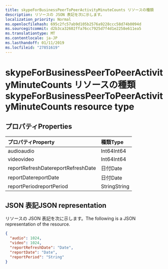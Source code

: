```yaml
---
title: skypeForBusinessPeerToPeerActivityMinuteCounts リソースの種類
description: リソースの JSON 表記を次に示します。
localization_priority: Normal
ms.openlocfilehash: 695c2fc57ab9d105b2576a9228ccc58d74b0094d
ms.sourcegitcommit: d2b3ca32602ffa76cc7925d7f4d1e2258e611ea5
ms.translationtype: MT
ms.contentlocale: ja-JP
ms.lasthandoff: 01/11/2019
ms.locfileid: "27851619"
---
```

# <a name="skypeforbusinesspeertopeeractivityminutecounts-resource-type"></a><span data-ttu-id="30eee-103">skypeForBusinessPeerToPeerActivityMinuteCounts リソースの種類</span><span class="sxs-lookup"><span data-stu-id="30eee-103">skypeForBusinessPeerToPeerActivityMinuteCounts resource type</span></span>

## <a name="properties"></a><span data-ttu-id="30eee-104">プロパティ</span><span class="sxs-lookup"><span data-stu-id="30eee-104">Properties</span></span>

| <span data-ttu-id="30eee-105">プロパティ</span><span class="sxs-lookup"><span data-stu-id="30eee-105">Property</span></span>          | <span data-ttu-id="30eee-106">種類</span><span class="sxs-lookup"><span data-stu-id="30eee-106">Type</span></span>   |
| :---------------- | :----- |
| <span data-ttu-id="30eee-107">audio</span><span class="sxs-lookup"><span data-stu-id="30eee-107">audio</span></span>             | <span data-ttu-id="30eee-108">Int64</span><span class="sxs-lookup"><span data-stu-id="30eee-108">Int64</span></span>  |
| <span data-ttu-id="30eee-109">video</span><span class="sxs-lookup"><span data-stu-id="30eee-109">video</span></span>             | <span data-ttu-id="30eee-110">Int64</span><span class="sxs-lookup"><span data-stu-id="30eee-110">Int64</span></span>  |
| <span data-ttu-id="30eee-111">reportRefreshDate</span><span class="sxs-lookup"><span data-stu-id="30eee-111">reportRefreshDate</span></span> | <span data-ttu-id="30eee-112">日付</span><span class="sxs-lookup"><span data-stu-id="30eee-112">Date</span></span>   |
| <span data-ttu-id="30eee-113">reportDate</span><span class="sxs-lookup"><span data-stu-id="30eee-113">reportDate</span></span>        | <span data-ttu-id="30eee-114">日付</span><span class="sxs-lookup"><span data-stu-id="30eee-114">Date</span></span>   |
| <span data-ttu-id="30eee-115">reportPeriod</span><span class="sxs-lookup"><span data-stu-id="30eee-115">reportPeriod</span></span>      | <span data-ttu-id="30eee-116">String</span><span class="sxs-lookup"><span data-stu-id="30eee-116">String</span></span> |

## <a name="json-representation"></a><span data-ttu-id="30eee-117">JSON 表記</span><span class="sxs-lookup"><span data-stu-id="30eee-117">JSON representation</span></span>

<span data-ttu-id="30eee-118">リソースの JSON 表記を次に示します。</span><span class="sxs-lookup"><span data-stu-id="30eee-118">The following is a JSON representation of the resource.</span></span>

<!-- {
  "blockType": "resource",
  "@odata.type": "microsoft.graph.skypeForBusinessPeerToPeerActivityMinuteCounts"
} -->

```json
{
  "audio": 1024, 
  "video": 1024, 
  "reportRefreshDate": "Date", 
  "reportDate": "Date", 
  "reportPeriod": "String"
}
```
